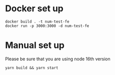 # Docker set up
```shell
docker build . -t num-test-fe
docker run -p 3000:3000 -d num-test-fe
```

# Manual set up
Please be sure that you are using node 16th version
```shell
yarn build && yarn start
```
